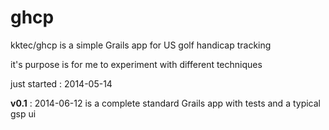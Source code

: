 ghcp
====

kktec/ghcp is a simple Grails app for US golf handicap tracking

it's purpose is for me to experiment with different techniques

just started : 2014-05-14

__v0.1__ : 2014-06-12 is a complete standard Grails app with tests and a typical gsp ui


